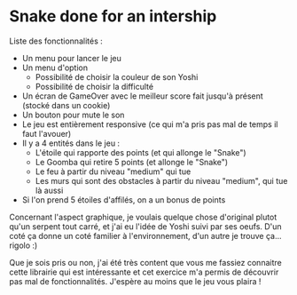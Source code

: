 # Snake done for an intership

Liste des fonctionnalités :

- Un menu pour lancer le jeu
- Un menu d'option
  - Possibilité de choisir la couleur de son Yoshi
  - Possibilité de choisir la difficulté
- Un écran de GameOver avec le meilleur score fait jusqu'à présent (stocké dans un cookie)
- Un bouton pour mute le son
- Le jeu est entièrement responsive (ce qui m'a pris pas mal de temps il faut l'avouer)
- Il y a 4 entités dans le jeu :
  - L'étoile qui rapporte des points (et qui allonge le "Snake")
  - Le Goomba qui retire 5 points (et allonge le "Snake")
  - Le feu à partir du niveau "medium" qui tue
  - Les murs qui sont des obstacles à partir du niveau "medium", qui tue là aussi
- Si l'on prend 5 étoiles d'affilés, on a un bonus de points

Concernant l'aspect graphique, je voulais quelque chose d'original plutot qu'un serpent tout carré, et j'ai eu l'idée de Yoshi suivi par ses oeufs.
D'un coté ça donne un coté familier à l'environnement, d'un autre je trouve ça... rigolo :)

Que je sois pris ou non, j'ai été très content que vous me fassiez connaitre cette librairie qui est intéressante et cet exercice m'a permis de découvrir pas mal de fonctionnalités.
J'espère au moins que le jeu vous plaira !
